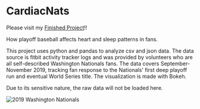 # CardiacNats

Please visit my [Finished Project](http://cardiac-nats.herokuapp.com)!!


How playoff baseball affects heart and sleep patterns in fans.

This project uses python and pandas to analyze csv and json data. The data source is fitbit activity tracker logs and was provided by volunteers who are all self-described Washington Nationals fans. The data covers September-November 2019, tracking fan response to the Nationals' first deep playoff run and eventual World Series title. The visualization is made with Bokeh.

Due to its sensitive nature, the raw data will not be loaded here.

![2019 Washington Nationals](https://pbs.twimg.com/media/EILZEV5WsAEntuT.jpg)
